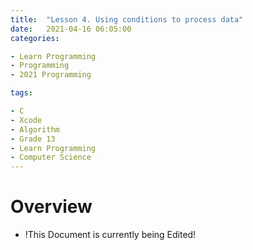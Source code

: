 ```yaml
---
title:  "Lesson 4. Using conditions to process data"
date:   2021-04-16 06:05:00
categories:

- Learn Programming
- Programming
- 2021 Programming

tags:

- C
- Xcode
- Algorithm
- Grade 13
- Learn Programming
- Computer Science
---
```

# Overview
* !This Document is currently being Edited!
